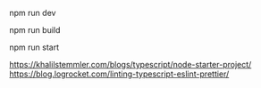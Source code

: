 npm run dev

npm run build

npm run start

https://khalilstemmler.com/blogs/typescript/node-starter-project/
https://blog.logrocket.com/linting-typescript-eslint-prettier/

